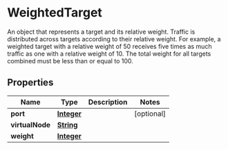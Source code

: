 

# WeightedTarget

An object that represents a target and its relative weight. Traffic is distributed across targets according to their relative weight. For example, a weighted target with a relative weight of 50 receives five times as much traffic as one with a relative weight of 10. The total weight for all targets combined must be less than or equal to 100.

## Properties

| Name | Type | Description | Notes |
|------------ | ------------- | ------------- | -------------|
|**port** | [**Integer**](Integer.md) |  |  [optional] |
|**virtualNode** | [**String**](String.md) |  |  |
|**weight** | [**Integer**](Integer.md) |  |  |



